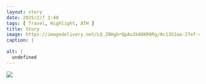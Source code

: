 ```yaml
---
layout: story
date: 2025/2/7 1:40
tags: [ Travel, Highlight, ATH ]
title: Story
image: https://imagedelivery.net/LQ_Z8HgbrQpAu3k88KR0Rg/0c1352aa-27ef-4568-be06-a539650e9600/public
caption: |
  
alt: |
  undefined
---
```



![](https://imagedelivery.net/LQ_Z8HgbrQpAu3k88KR0Rg/0c1352aa-27ef-4568-be06-a539650e9600/public)


